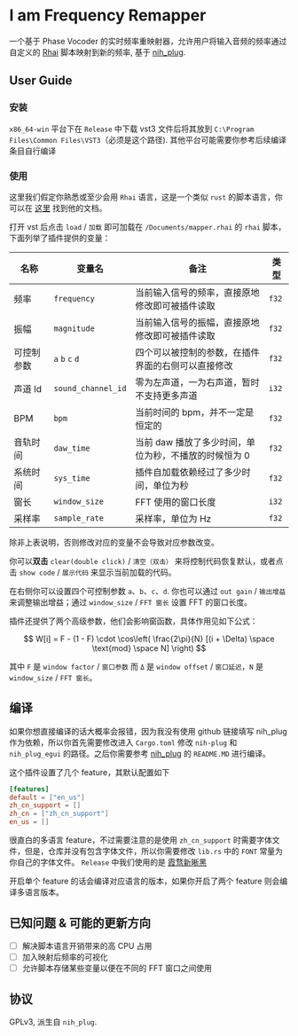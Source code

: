 # I am Frequency Remapper

一个基于 Phase Vocoder 的实时频率重映射器，允许用户将输入音频的频率通过自定义的 [Rhai](https://rhai.rs/) 脚本映射到新的频率, 基于 [nih_plug](https://github.com/robbert-vdh/nih-plug). 

## User Guide

### 安装

`x86_64-win` 平台下在 `Release` 中下载 vst3 文件后将其放到 `C:\Program Files\Common Files\VST3`（必须是这个路径).
其他平台可能需要你参考后续编译条目自行编译

### 使用

这里我们假定你熟悉或至少会用 `Rhai` 语言，这是一个类似 `rust` 的脚本语言，你可以在 [这里](https://rhai.rs/) 找到他的文档。

打开 vst 后点击 `load` / `加载` 即可加载在 `/Documents/mapper.rhai` 的 `rhai` 脚本，下面列举了插件提供的变量：

| 名称    | 变量名                | 备注                        | 类型    |
| ----- | ------------------ | ------------------------- | ----- |
| 频率    | `frequency`        | 当前输入信号的频率，直接原地修改即可被插件读取   | `f32` |
| 振幅    | `magnitude`        | 当前输入信号的振幅，直接原地修改即可被插件读取   | `f32` |
| 可控制参数 | `a` `b` `c` `d`    | 四个可以被控制的参数，在插件界面的右侧可以直接修改 | `f32` |
| 声道 Id | `sound_channel_id` | 零为左声道，一为右声道，暂时不支持更多声道     | `i32` |
| BPM   | `bpm`              | 当前时间的 bpm，并不一定是恒定的        | `f32` |
| 音轨时间  | `daw_time`         | 当前 daw 播放了多少时间，单位为秒，不播放的时候恒为 0       | `f32` |
| 系统时间  | `sys_time`         | 插件自加载依赖经过了多少时间，单位为秒       | `f32` |
| 窗长    | `window_size`      | FFT 使用的窗口长度               | `i32` |
| 采样率   | `sample_rate`      | 采样率，单位为 Hz                | `f32` |

除非上表说明，否则修改对应的变量不会导致对应参数改变。

你可以**双击** `clear(double click)` / `清空（双击）` 来将控制代码恢复默认，或者点击 `show code` / `展示代码` 来显示当前加载的代码。

在右侧你可以设置四个可控制参数 `a`、`b`、`c`、`d`. 你也可以通过 `out gain` / `输出增益` 来调整输出增益；通过 `window_size` / `FFT 窗长` 设置 FFT 的窗口长度。

插件还提供了两个高级参数，他们会影响窗函数，具体作用见如下公式：

$$
W[i] = F - (1 - F) \cdot \cos\left( \frac{2\pi}{N} [(i + \Delta) \space \text{mod} \space N] \right)
$$

其中 `F` 是 `window factor` / `窗口参数` 而 `Δ` 是 `window offset` / `窗口延迟`，`N` 是 `window_size` / `FFT 窗长`。
## 编译

如果你想直接编译的话大概率会报错，因为我没有使用 github 链接填写 nih_plug 作为依赖，所以你首先需要修改进入 `Cargo.toml` 修改 
`nih-plug` 和 `nih_plug_egui` 的路径。之后你需要参考 [nih_plug](https://github.com/robbert-vdh/nih-plug) 的 `README.MD` 进行编译。

这个插件设置了几个 feature，其默认配置如下

```toml
[features]
default = ["en_us"]
zh_cn_support = []
zh_cn = ["zh_cn_support"]
en_us = []
```

很直白的多语言 feature，不过需要注意的是使用 `zh_cn_support` 时需要字体文件，但是，仓库并没有包含字体文件，所以你需要修改 `lib.rs` 中的 `FONT` 
常量为你自己的字体文件。 `Release` 中我们使用的是 [霞骛新晰黑](https://github.com/lxgw/LxgwNeoXiHei)

开启单个 feature 的话会编译对应语言的版本，如果你开启了两个 feature 则会编译多语言版本。

## 已知问题 & 可能的更新方向

- [ ] 解决脚本语言开销带来的高 CPU 占用
- [ ] 加入映射后频率的可视化
- [ ] 允许脚本存储某些变量以便在不同的 FFT 窗口之间使用

## 协议


GPLv3, 派生自 `nih_plug`.

